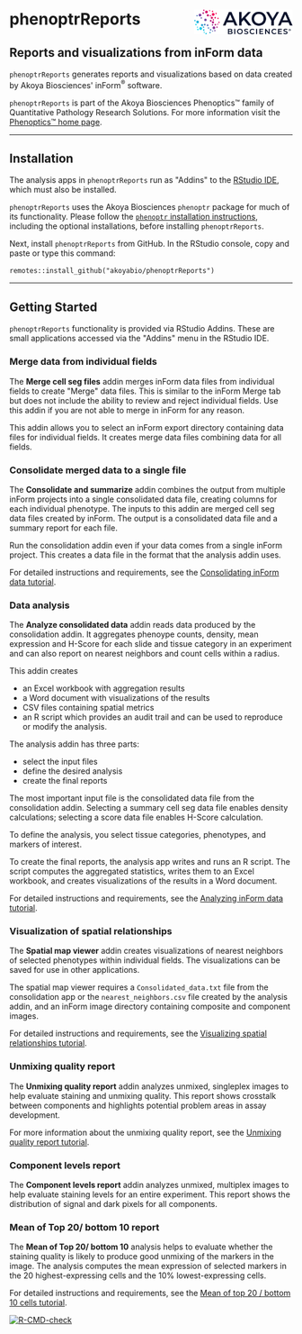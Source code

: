 # phenoptrReports <img src="man/figures/Akoya.png" align="right" width="175" />

## Reports and visualizations from inForm data

`phenoptrReports` generates reports and visualizations based on data
created by Akoya Biosciences' inForm<sup>&reg;</sup> software.

`phenoptrReports` is part of the Akoya Biosciences Phenoptics&trade; family of
Quantitative Pathology Research Solutions. For more information visit the 
[Phenoptics&trade; home page](https://www.akoyabio.com/phenopticstm/technology/quantitative-pathology-research).

----

## Installation

The analysis apps in `phenoptrReports` run as "Addins" to
the [RStudio IDE](https://www.rstudio.com/products/rstudio/), which must also
be installed.

`phenoptrReports` uses the Akoya Biosciences `phenoptr` package for much of 
its functionality. Please follow the 
[`phenoptr` installation instructions](https://akoyabio.github.io/phenoptr/#installation),
including the optional installations, before installing `phenoptrReports`.

Next, install `phenoptrReports` from GitHub. In the RStudio console, 
copy and paste or type this command:
```
remotes::install_github("akoyabio/phenoptrReports")
```

----

## Getting Started

`phenoptrReports` functionality is provided via RStudio Addins. These are 
small applications accessed via the "Addins" menu in the RStudio IDE.

### Merge data from individual fields

The **Merge cell seg files** addin merges inForm data files from individual
fields to create "Merge" data files. This is similar to the inForm Merge tab but
does not include the ability to review and reject individual fields. Use this
addin if you are not able to merge in inForm for any reason.

This addin allows you to select an inForm export directory containing data files
for individual fields. It creates merge data files combining data for all fields.

### Consolidate merged data to a single file

The **Consolidate and summarize** addin combines the output from multiple
inForm projects into a 
single consolidated data file, creating columns for each individual
phenotype. The inputs to this addin are merged cell seg
data files created by inForm. The output is a consolidated data file and a
summary report for each file. 

Run the consolidation addin even if your data comes from a single
inForm project. This creates a data file in the format that the analysis
addin uses.

For detailed instructions and requirements, see the 
[Consolidating inForm data tutorial](https://akoyabio.github.io/phenoptrReports/articles/consolidation.html).

### Data analysis

The **Analyze consolidated data** addin reads data produced by
the consolidation addin. It aggregates phenoype counts, density, 
mean expression and
H-Score for each slide and tissue category in an experiment and can also
report on nearest neighbors and count cells within a radius.

This addin creates

- an Excel workbook with aggregation results
- a Word document with visualizations of the results
- CSV files containing spatial metrics
- an R script which provides
  an audit trail and can be used to reproduce or modify the analysis.

The analysis addin has three parts: 

- select the input files
- define the desired analysis
- create the final reports

The most important input file is the consolidated data file from
the consolidation addin. Selecting a summary cell seg data file enables
density calculations; selecting a score data file enables H-Score calculation.

To define the analysis, you select tissue categories, phenotypes, and markers of 
interest.

To create the final reports, the analysis app writes and runs an R script.
The script computes the aggregated statistics, writes them to an Excel
workbook, and creates visualizations of the results in a Word document.

For detailed instructions and requirements, see the 
[Analyzing inForm data tutorial](https://akoyabio.github.io/phenoptrReports/articles/analysis.html).

### Visualization of spatial relationships

The **Spatial map viewer** addin creates visualizations of nearest neighbors of 
selected phenotypes within individual fields. The visualizations can be saved 
for use in other applications.

The spatial map viewer requires a `Consolidated_data.txt` file from the
consolidation app or the `nearest_neighbors.csv` file created by
the analysis addin, and an inForm image directory containing composite and
component images.

For detailed instructions and requirements, see the 
[Visualizing spatial relationships tutorial](https://akoyabio.github.io/phenoptrReports/articles/spatial_map_viewer.html).

### Unmixing quality report

The **Unmixing quality report** addin analyzes unmixed, singleplex images
to help evaluate staining and unmixing quality. This report
shows crosstalk between components and
highlights potential problem areas in assay development.

For more information about the unmixing quality report, see the 
[Unmixing quality report tutorial](https://akoyabio.github.io/phenoptrReports/articles/unmixing_quality_report.html).

### Component levels report

The **Component levels report** addin analyzes unmixed, multiplex images to help
evaluate staining levels for an entire experiment. This report shows
the distribution of signal and dark pixels for all components.

### Mean of Top 20/ bottom 10 report

The **Mean of Top 20/ bottom 10** analysis helps to evaluate whether the staining quality is likely to produce good unmixing of the markers in the image. The analysis computes the mean expression of selected markers in the 20 highest-expressing cells and the 10% lowest-expressing cells.

For detailed instructions and requirements, see the
[Mean of top 20 / bottom 10 cells tutorial](https://akoyabio.github.io/phenoptrReports/articles/top_20_bottom_10_report.html).

<!-- badges: start -->
[![R-CMD-check](https://github.com/akoyabio/phenoptrReports/workflows/R-CMD-check/badge.svg)](https://github.com/akoyabio/phenoptrReports/actions)
<!-- badges: end -->
